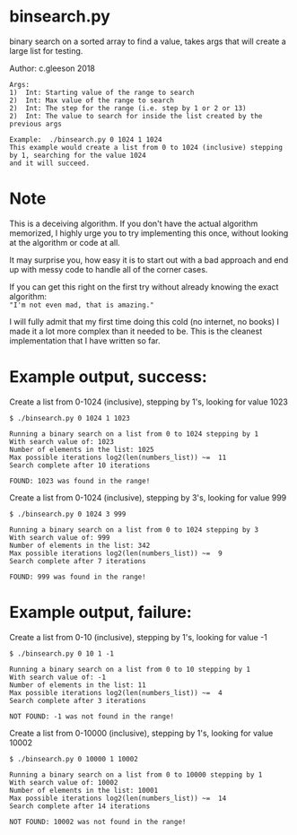 # binsearch.py

binary search on a sorted array to find a value, takes args that will create a large list for testing.

Author:  c.gleeson 2018

```
Args:
1)  Int: Starting value of the range to search
2)  Int: Max value of the range to search
2)  Int: The step for the range (i.e. step by 1 or 2 or 13)
2)  Int: The value to search for inside the list created by the previous args

Example:  ./binsearch.py 0 1024 1 1024    
This example would create a list from 0 to 1024 (inclusive) stepping by 1, searching for the value 1024
and it will succeed.
```
# Note

This is a deceiving algorithm.  If you don't have the actual algorithm memorized, I highly urge you to try implementing this once, without looking at the algorithm or code at all.  

It may surprise you, how easy it is to start out with a bad approach and end up with messy code to handle all of the corner cases.

If you can get this right on the first try without already knowing the exact algorithm:  
```"I'm not even mad, that is amazing."```

I will fully admit that my first time doing this cold (no internet, no books) I made it a lot more complex than it needed to be.  This is the cleanest implementation that I have written so far.

# Example output, success:

Create a list from 0-1024 (inclusive), stepping by 1's, looking for value 1023
```
$ ./binsearch.py 0 1024 1 1023

Running a binary search on a list from 0 to 1024 stepping by 1
With search value of: 1023
Number of elements in the list: 1025
Max possible iterations log2(len(numbers_list)) ~=  11
Search complete after 10 iterations

FOUND: 1023 was found in the range!
```

Create a list from 0-1024 (inclusive), stepping by 3's, looking for value 999
```
$ ./binsearch.py 0 1024 3 999

Running a binary search on a list from 0 to 1024 stepping by 3
With search value of: 999
Number of elements in the list: 342
Max possible iterations log2(len(numbers_list)) ~=  9
Search complete after 7 iterations

FOUND: 999 was found in the range!
```

# Example output, failure:

Create a list from 0-10 (inclusive), stepping by 1's, looking for value -1
```
$ ./binsearch.py 0 10 1 -1

Running a binary search on a list from 0 to 10 stepping by 1
With search value of: -1
Number of elements in the list: 11
Max possible iterations log2(len(numbers_list)) ~=  4
Search complete after 3 iterations

NOT FOUND: -1 was not found in the range!
```

Create a list from 0-10000 (inclusive), stepping by 1's, looking for value 10002
```
$ ./binsearch.py 0 10000 1 10002

Running a binary search on a list from 0 to 10000 stepping by 1
With search value of: 10002
Number of elements in the list: 10001
Max possible iterations log2(len(numbers_list)) ~=  14
Search complete after 14 iterations

NOT FOUND: 10002 was not found in the range!
```
